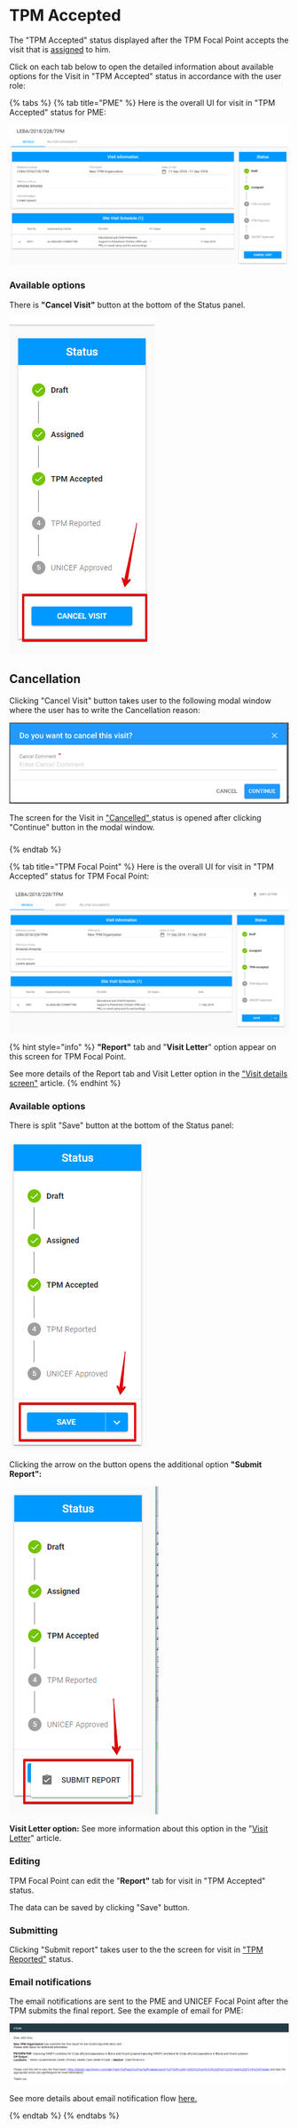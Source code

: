 # TPM Accepted

The "TPM Accepted" status displayed after the TPM Focal Point accepts the visit that is [assigned](assigned.md) to him.  

Click on each tab below to open the detailed information about available options for the Visit in "TPM Accepted" status in accordance with the user role: 

{% tabs %}
{% tab title="PME" %}
Here is the overall UI for visit in "TPM Accepted" status for PME:

![Visit in &quot;TPM Accepted&quot; status](../../../.gitbook/assets/83.png)

### Available options

There is **"Cancel Visit"** button at the bottom of the Status panel.

![Cancel button](../../../.gitbook/assets/84%20%281%29.png)

## Cancellation

Clicking "Cancel Visit" button takes user to the following modal window where the user has to write the Cancellation reason:

![Cancellation modal window](../../../.gitbook/assets/cancel%20%283%29.png)

The screen for the Visit in ["Cancelled" ](cancelled.md)status is opened after clicking "Continue" button in the modal window.

###  
{% endtab %}

{% tab title="TPM Focal Point" %}
Here is the overall UI for visit in "TPM Accepted" status for TPM Focal Point:

![Visit in &quot;TPM Accepted&quot; status](../../../.gitbook/assets/82.png)

{% hint style="info" %}
**"Report"** tab and "**Visit Letter**" option appear on this screen for TPM Focal Point. 

See more details of the Report tab and Visit Letter option in the ["Visit details screen"](https://razortheory.gitbook.io/third-party-monitoring-module-documentation/~/edit/drafts/-LMnIRoN-L_7Q21-_n-4/product-end-user-documentation/list-of-visits-section/visit-details-scree-overall-interface) article.
{% endhint %}

### Available options

There is split "Save" button at the bottom of the Status panel:

![ Save button](../../../.gitbook/assets/85.png)

Clicking the arrow on the button opens the additional option **"Submit Report":**

![&quot;Submit Report&quot; button](../../../.gitbook/assets/86.png)

**Visit Letter option:** See more information about this option in the "[Visit Letter](../visit-details-scree-overall-interface/visit-letter.md)" article. 

### Editing 

TPM Focal Point can edit the "**Report"** tab for visit in "TPM Accepted" status.

The data can be saved by clicking "Save" button. 

### Submitting

Clicking "Submit report" takes user to the the screen for visit in ["TPM Reported"](tpm-reported.md) status.

### Email notifications

The email notifications are sent to the PME and UNICEF Focal Point after the TPM submits the final report. See the example of email for PME:

![Example of email notifications for PME](../../../.gitbook/assets/15%20%281%29.png)

See more details about email notification flow [here.](../emails-notifications-flow.md) 





  
{% endtab %}
{% endtabs %}

